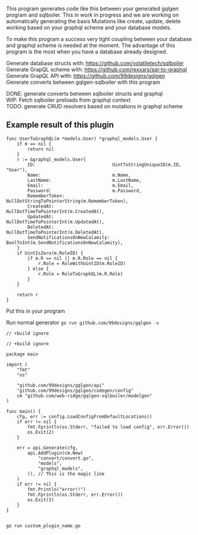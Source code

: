 This program generates code like this between your generated gqlgen program and sqlboiler. This in work in progress and we are working on automatically generating the basis Mutations like create, update, delete working based on your graphql scheme and your database models.

To make this program a success very tight coupling between your database and graphql scheme is needed at the moment. The advantage of this program is the most when you have a database already designed.

Generate database structs with: https://github.com/volatiletech/sqlboiler   
Generate GrapQL scheme with: https://github.com/rexxars/sql-to-graphql   
Generate GrapQL API with: https://github.com/99designs/gqlgen   
Generate converts between gqlgen-sqlboiler with this program   
   
   
DONE: generate converts between sqlboiler structs and graphql   
WIP: Fetch sqlboiler preloads from graphql context   
TODO: generate CRUD resolvers based on mutations in graphql scheme   
   
      
      
## Example result of this plugin

```
func UserToGraphQL(m *models.User) *graphql_models.User {
	if m == nil {
		return nil
	}
	r := &graphql_models.User{
		ID:                             UintToStringUniqueID(m.ID, "User"),
		Name:                           m.Name,
		LastName:                       m.LastName,
		Email:                          m.Email,
		Password:                       m.Password,
		RememberToken:                  NullDotStringToPointerString(m.RememberToken),
		CreatedAt:                      NullDotTimeToPointerInt(m.CreatedAt),
		UpdatedAt:                      NullDotTimeToPointerInt(m.UpdatedAt),
		DeletedAt:                      NullDotTimeToPointerInt(m.DeletedAt),
		SendNotificationsOnNewCalamity: BoolToInt(m.SendNotificationsOnNewCalamity),
	}
	if UintIsZero(m.RoleID) {
		if m.R == nil || m.R.Role == nil {
			r.Role = RoleWithUintID(m.RoleID)
		} else {
			r.Role = RoleToGraphQL(m.R.Role)
		}
	}

	return r
}
```

Put this in your program

Run normal generator
`go run github.com/99designs/gqlgen -v`

```golang
// +build ignore

// +build ignore

package main

import (
	"fmt"
	"os"

	"github.com/99designs/gqlgen/api"
	"github.com/99designs/gqlgen/codegen/config"
	cm "github.com/web-ridge/gqlgen-sqlboiler/modelgen"
)

func main() {
	cfg, err := config.LoadConfigFromDefaultLocations()
	if err != nil {
		fmt.Fprintln(os.Stderr, "failed to load config", err.Error())
		os.Exit(2)
	}

	err = api.Generate(cfg,
		api.AddPlugin(cm.New(
			"convert/convert.go",
			"models",
			"graphql_models",
		)), // This is the magic line
	)
	if err != nil {
		fmt.Println("error!!")
		fmt.Fprintln(os.Stderr, err.Error())
		os.Exit(3)
	}
}


```

`go run custom_plugin_name.go`
